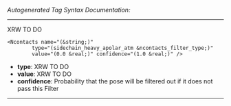 _Autogenerated Tag Syntax Documentation:_

---
XRW TO DO

```
<Ncontacts name="(&string;)"
        type="(sidechain_heavy_apolar_atm &ncontacts_filter_type;)"
        value="(0.0 &real;)" confidence="(1.0 &real;)" />
```

-   **type**: XRW TO DO
-   **value**: XRW TO DO
-   **confidence**: Probability that the pose will be filtered out if it does not pass this Filter

---
